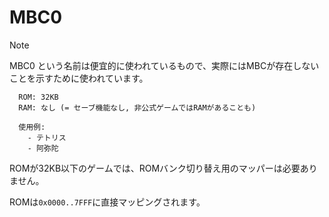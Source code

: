 # MBC0

> [!NOTE]
>  MBC0 という名前は便宜的に使われているもので、実際にはMBCが存在しないことを示すために使われています。

```
  ROM: 32KB
  RAM: なし (= セーブ機能なし, 非公式ゲームではRAMがあることも)

  使用例:
    - テトリス
    - 阿弥陀
```

ROMが32KB以下のゲームでは、ROMバンク切り替え用のマッパーは必要ありません。

ROMは`0x0000..7FFF`に直接マッピングされます。

